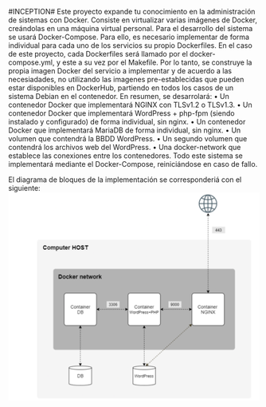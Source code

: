 #INCEPTION#
Este proyecto expande tu conocimiento en la administración de sistemas con Docker. Consiste en virtualizar varias imágenes de Docker, creándolas en una máquina virtual personal.
Para el desarrollo del sistema se usará Docker-Compose.
Para ello, es necesario implementar de forma individual para cada uno de los servicios su propio Dockerfiles. En el caso de este proyecto, cada Dockerfiles será llamado por el docker-compose.yml, y este a su vez por el Makefile.
Por lo tanto, se construye la propia imagen Docker del servicio a implementar y de acuerdo a las necesiadades, no utilizando las imagenes pre-establecidas que pueden estar disponibles en DockerHub, partiendo en todos los casos de un sistema Debian en el contenedor.
En resumen, se desarrolará:
• Un contenedor Docker que implementará NGINX con TLSv1.2 o TLSv1.3.
• Un contenedor Docker que implementará WordPress + php-fpm (siendo instalado y configurado) de forma individual, sin nginx.
• Un contenedor Docker que implementará MariaDB de forma individual, sin nginx.
• Un volumen que contendrá la BBDD WordPress.
• Un segundo volumen que contendrá los archivos web del WordPress.
• Una docker-network que establece las conexiones entre los contenedores. 
Todo este sistema se implementará mediante el Docker-Compose, reiniciándose en caso de fallo.

El diagrama de bloques de la implementación se corresponderiá con el siguiente:
![Image text](https://github.com/Muriber/Inception/blob/master/img/esquema.png)
